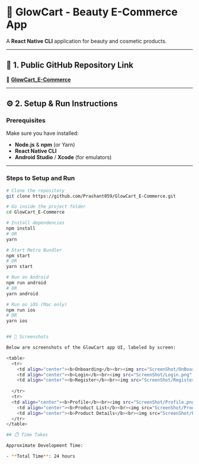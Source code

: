 # 🌸 GlowCart - Beauty E-Commerce App  

A **React Native CLI** application for beauty and cosmetic products.

---

## 📂 1. Public GitHub Repository Link  
🔗 [**GlowCart_E-Commerce**](https://github.com/Prashant059/GlowCart_E-Commerce)  

---

## ⚙️ 2. Setup & Run Instructions  

### **Prerequisites**  
Make sure you have installed:  
- **Node.js** & **npm** (or Yarn)  
- **React Native CLI**  
- **Android Studio** / **Xcode** (for emulators)  

---

### **Steps to Setup and Run**  
```bash
# Clone the repository
git clone https://github.com/Prashant059/GlowCart_E-Commerce.git

# Go inside the project folder
cd GlowCart_E-Commerce

# Install dependencies
npm install
# OR
yarn

# Start Metro Bundler
npm start
# OR
yarn start

# Run on Android
npm run android
# OR
yarn android

# Run on iOS (Mac only)
npm run ios
# OR
yarn ios


## 📸 Screenshots

Below are screenshots of the GlowCart app UI, labeled by screen:

<table>
  <tr>
    <td align="center"><b>Onboarding</b><br><img src="ScreenShot/OnBoarding.png" alt="Onboarding Screen" width="200" /></td>
    <td align="center"><b>Login</b><br><img src="ScreenShot/Login.png" alt="Login Screen" width="200" /></td>
    <td align="center"><b>Register</b><br><img src="ScreenShot/Register.png" alt="Register Screen" width="200" /></td>
    
  </tr>
  <tr>
  <td align="center"><b>Profile</b><br><img src="ScreenShot/Profile.png" alt="Profile" width="200" /></td>
    <td align="center"><b>Product List</b><br><img src="ScreenShot/ProductList.png" alt="Product List" width="200" /></td>
    <td align="center"><b>Product Details</b><br><img src="ScreenShot/ProductDetail.png" alt="Product Details Screen" width="200" /></td>
  </tr>
</table>

## ⏱️ Time Takes

Approximate Development Time:

- **Total Time**: 24 hours

